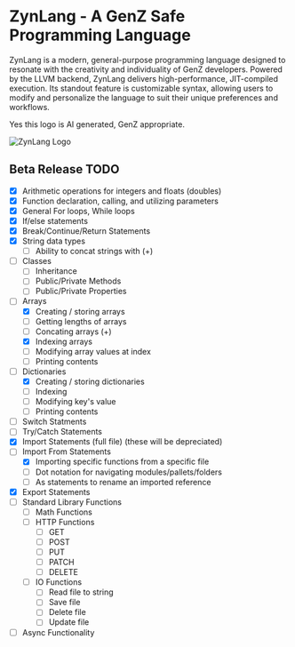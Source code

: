 # ZynLang - A GenZ Safe Programming Language
ZynLang is a modern, general-purpose programming language designed to resonate with the creativity and individuality of GenZ developers. Powered by the LLVM backend, ZynLang delivers high-performance, JIT-compiled execution. Its standout feature is customizable syntax, allowing users to modify and personalize the language to suit their unique preferences and workflows. 

Yes this logo is AI generated, GenZ appropriate.

![ZynLang Logo](https://github.com/user-attachments/assets/57e9b119-f26b-4593-b282-a52cfa044b8b)

## Beta Release TODO
- [x] Arithmetic operations for integers and floats (doubles)
- [x] Function declaration, calling, and utilizing parameters
- [x] General For loops, While loops
- [x] If/else statements
- [x] Break/Continue/Return Statements
- [x] String data types
	- [ ] Ability to concat strings with (+)
- [ ] Classes
	- [ ] Inheritance
	- [ ] Public/Private Methods
	- [ ] Public/Private Properties
- [ ] Arrays
	- [x] Creating / storing arrays
	- [ ] Getting lengths of arrays
	- [ ] Concating arrays (+)
	- [x] Indexing arrays
	- [ ] Modifying array values at index
	- [ ] Printing contents
- [ ] Dictionaries
	- [x] Creating / storing dictionaries
	- [ ] Indexing
	- [ ] Modifying key's value
	- [ ] Printing contents
- [ ] Switch Statments
- [ ] Try/Catch Statements
- [x] Import Statements (full file) (these will be depreciated)
- [ ] Import From Statements
	- [x] Importing specific functions from a specific file
	- [ ] Dot notation for navigating modules/pallets/folders
	- [ ] As statements to rename an imported reference
- [x] Export Statements
- [ ] Standard Library Functions
	- [ ] Math Functions
	- [ ] HTTP Functions
		- [ ] GET
		- [ ] POST
		- [ ] PUT
		- [ ] PATCH
		- [ ] DELETE
	- [ ] IO Functions
		- [ ] Read file to string
		- [ ] Save file
		- [ ] Delete file
		- [ ] Update file
- [ ] Async Functionality
